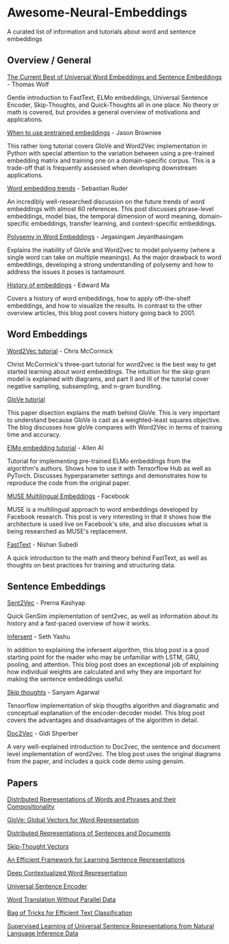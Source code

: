 # Awesome-Neural-Embeddings

A curated list of information and tutorials about word and sentence embeddings

## Overview / General

[The Current Best of Universal Word Embeddings and Sentence Embeddings](https://medium.com/huggingface/universal-word-sentence-embeddings-ce48ddc8fc3a) - Thomas Wolf

Gentle introduction to FastText, ELMo embeddings, Universal Sentence Encoder, Skip-Thoughts, and Quick-Thoughts all in one place. No theory or math is covered, but provides a general overview of motivations and applications.

[When to use pretrained embeddings](https://machinelearningmastery.com/develop-word-embeddings-python-gensim/) - Jason Browniee

This rather long tutorial covers GloVe and Word2Vec implementation in Python with special attention to the variation between using a pre-trained embedding matrix and training one on a domain-specific corpus. This is a trade-off that is frequently assessed when developing downstream applications.

[Word embedding trends](http://ruder.io/word-embeddings-2017/) - Sebastian Ruder

An incredibly well-researched discussion on the future trends of word embeddings with almost 60 references. This post discusses phrase-level embeddings, model bias, the temporal dimension of word meaning, domain-specific embeddings, transfer learning, and context-specific embeddings.

[Polysemy in Word Embeddings](https://medium.com/@jegasingamjeyanthasingam/word-embedding-to-polysemy-embedding-17274ab98418) - Jegasingam Jeyanthasingam

Explains the inability of GloVe and Word2vec to model polysemy (where a single word can take on multiple meanings). As the major drawback to word embeddings, developing a strong understanding of polysemy and how to address the issues it poses is tantamount.

[History of embeddings](https://towardsdatascience.com/3-silver-bullets-of-word-embedding-in-nlp-10fa8f50cc5a) - Edward Ma

Covers a history of word embeddings, how to apply off-the-shelf embeddings, and how to visualize the results. In contrast to the other overview articles, this blog post covers history going back to 2001.

## Word Embeddings

[Word2Vec tutorial](http://mccormickml.com/2016/04/19/word2vec-tutorial-the-skip-gram-model/) - Chris McCormick

Christ McCormick's three-part tutorial for word2vec is the best way to get started learning about word embeddings. The intuition for the skip gram model is explained with diagrams, and part II and III of the tutorial cover negative sampling, subsampling, and n-gram bundling. 

[GloVe tutorial](http://mlexplained.com/2018/04/29/paper-dissected-glove-global-vectors-for-word-representation-explained/)

This paper disection explains the math behind GloVe. This is very important to understand because GloVe is cast as a weighted-least squares objective. The blog discusses how gloVe compares with Word2Vec in terms of training time and accuracy.

[ElMo embedding tutorial](https://github.com/allenai/allennlp/blob/master/tutorials/how_to/elmo.md) - Allen AI

Tutorial for implementing pre-trained ELMo embeddings from the algorithm's authors. Shows how to use it with Tensorflow Hub as well as PyTorch. Discusses hyperparameter settings and demonstrates how to reproduce the code from the original paper.

[MUSE Multilingual Embeddings](https://code.fb.com/ml-applications/under-the-hood-multilingual-embeddings/) - Facebook

MUSE is a multilingual approach to word embeddings developed by Facebook research. This post is very interesting in that it shows how the architecture is used live on Facebook's site, and also discusses what is being researched as MUSE's replacement.

[FastText](https://towardsdatascience.com/fasttext-under-the-hood-11efc57b2b3) - Nishan Subedi

A quick introduction to the math and theory behind FastText, as well as thoughts on best practices for training and structuring data.

## Sentence Embeddings

[Sent2Vec](https://rare-technologies.com/sent2vec-an-unsupervised-approach-towards-learning-sentence-embeddings/) - Prerna Kashyap

Quick GenSim implementation of sent2vec, as well as information about its history and a fast-paced overview of how it works. 

[Infersent](https://yashuseth.blog/2018/08/06/infersent-supervised-learning-of-sentence-embeddings/) - Seth Yashu

In addition to explaining the infersent algorithm, this blog post is a good starting point for the reader who may be unfamiliar with LSTM, GRU, pooling, and attention. This blog post does an exceptional job of explaining how individual weights are calculated and why they are important for making the sentence embeddings useful.

[Skip thoughts](https://medium.com/@sanyamagarwal/my-thoughts-on-skip-thoughts-a3e773605efa) - Sanyam Agarwal

Tensorflow implementation of skip thougths algorithm and diagramatic and conceptual explanation of the encoder-decoder model. This blog post covers the advantages and disadvantages of the algorithm in detail.

[Doc2Vec](https://medium.com/scaleabout/a-gentle-introduction-to-doc2vec-db3e8c0cce5e) - Gidi Shperber

A very well-explained introduction to Doc2vec, the sentence and document level implementation of word2vec. The blog post uses the original diagrams from the paper, and includes a quick code demo using gensim.

## Papers

[Distributed Rperesentations of Words and Phrases and their Compositionality](https://arxiv.org/pdf/1310.4546.pdf)

[GloVe: Global Vectors for Word Representation](https://nlp.stanford.edu/pubs/glove.pdf)

[Distributed Representations of Sentences and Documents](https://cs.stanford.edu/~quocle/paragraph_vector.pdf)

[Skip-Thought Vectors](https://arxiv.org/pdf/1506.06726.pdf)

[An Efficient Framework for Learning Sentence Representations](https://arxiv.org/pdf/1803.02893.pdf)

[Deep Contextualized Word Representation](https://arxiv.org/abs/1802.05365)

[Universal Sentence Encoder](https://arxiv.org/abs/1803.11175)

[Word Translation Without Parallel Data](https://arxiv.org/pdf/1710.04087.pdf)

[Bag of Tricks for Efficient Text Classification](https://arxiv.org/abs/1607.01759)

[Supervised Learning of Universal Sentence Representations from Natural Language Inference Data](https://arxiv.org/pdf/1705.02364.pdf)



 
